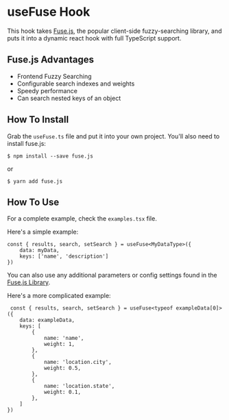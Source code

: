 # useFuse Hook

This hook takes [Fuse.js](https://fusejs.io/), the popular client-side fuzzy-searching library, and puts it into a dynamic react hook with full TypeScript support.

## Fuse.js Advantages
* Frontend Fuzzy Searching
* Configurable search indexes and weights
* Speedy performance
* Can search nested keys of an object

## How To Install
Grab the `useFuse.ts` file and put it into your own project. You'll also need to install fuse.js:
```
$ npm install --save fuse.js
```
or
```
$ yarn add fuse.js
```

## How To Use
For a complete example, check the `examples.tsx` file.

Here's a simple example:

```
const { results, search, setSearch } = useFuse<MyDataType>({
    data: myData,
    keys: ['name', 'description']
})
```

You can also use any additional parameters or config settings found in the [Fuse.js Library](https://fusejs.io/).

Here's a more complicated example:

```
 const { results, search, setSearch } = useFuse<typeof exampleData[0]>({
    data: exampleData,
    keys: [
        {
            name: 'name',
            weight: 1,
        },
        {
            name: 'location.city',
            weight: 0.5,
        },
        {
            name: 'location.state',
            weight: 0.1,
        },
    ]
})
```
